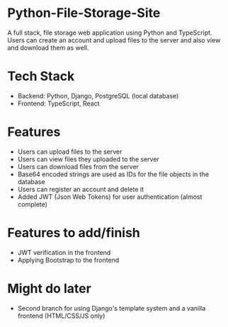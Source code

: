 # Python-File-Storage-Site
A full stack, file storage web application using Python and TypeScript. Users can create an account and upload files to the server and also view and download them as well.

# Tech Stack
* Backend: Python, Django, PostgreSQL (local database)
* Frontend: TypeScript, React

# Features
* Users can upload files to the server
* Users can view files they uploaded to the server
* Users can download files from the server
* Base64 encoded strings are used as IDs for the file objects in the database
* Users can register an account and delete it
* Added JWT (Json Web Tokens) for user authentication (almost complete)

# Features to add/finish
* JWT verification in the frontend
* Applying Bootstrap to the frontend

# Might do later
* Second branch for using Django's template system and a vanilla frontend (HTML/CSS/JS only)